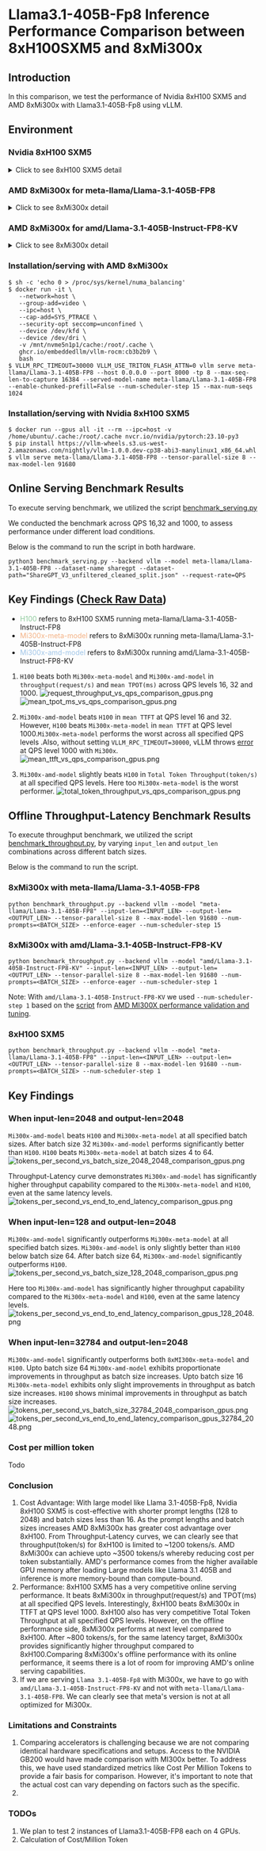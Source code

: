 # Llama3.1-405B-Fp8 Inference Performance Comparison between 8xH100SXM5 and 8xMi300x

## Introduction
In this comparison, we test the performance of Nvidia 8xH100 SXM5 and AMD 8xMi300x with Llama3.1-405B-Fp8 using vLLM.

## Environment
### Nvidia 8xH100 SXM5
<details>
<summary>Click to see 8xH100 SXM5 detail</summary>

    PyTorch version: 2.5.1+cu124
    Is debug build: False
    CUDA used to build PyTorch: 12.4
    ROCM used to build PyTorch: N/A

    OS: Ubuntu 22.04.3 LTS (x86_64)
    GCC version: (Ubuntu 11.4.0-1ubuntu1~22.04) 11.4.0
    Clang version: Could not collect
    CMake version: version 3.27.6
    Libc version: glibc-2.35
    
    Python version: 3.10.12 (main, Jun 11 2023, 05:26:28) [GCC 11.4.0] (64-bit runtime)
    Python platform: Linux-6.8.0-47-generic-x86_64-with-glibc2.35
    Is CUDA available: True
    CUDA runtime version: 12.2.140
    CUDA_MODULE_LOADING set to: LAZY
    GPU models and configuration: 
    GPU 0: NVIDIA H100 80GB HBM3
    GPU 1: NVIDIA H100 80GB HBM3
    GPU 2: NVIDIA H100 80GB HBM3
    GPU 3: NVIDIA H100 80GB HBM3
    GPU 4: NVIDIA H100 80GB HBM3
    GPU 5: NVIDIA H100 80GB HBM3
    GPU 6: NVIDIA H100 80GB HBM3
    GPU 7: NVIDIA H100 80GB HBM3

    Nvidia driver version: 550.90.12
    cuDNN version: Probably one of the following:
    /usr/lib/x86_64-linux-gnu/libcudnn.so.8.9.5
    /usr/lib/x86_64-linux-gnu/libcudnn_adv_infer.so.8.9.5
    /usr/lib/x86_64-linux-gnu/libcudnn_adv_train.so.8.9.5
    /usr/lib/x86_64-linux-gnu/libcudnn_cnn_infer.so.8.9.5
    /usr/lib/x86_64-linux-gnu/libcudnn_cnn_train.so.8.9.5
    /usr/lib/x86_64-linux-gnu/libcudnn_ops_infer.so.8.9.5
    /usr/lib/x86_64-linux-gnu/libcudnn_ops_train.so.8.9.5
    HIP runtime version: N/A
    MIOpen runtime version: N/A
    Is XNNPACK available: True
    
    CPU:
    Architecture:                         x86_64
    CPU op-mode(s):                       32-bit, 64-bit
    Address sizes:                        52 bits physical, 57 bits virtual
    Byte Order:                           Little Endian
    CPU(s):                               208
    On-line CPU(s) list:                  0-207
    Vendor ID:                            GenuineIntel
    Model name:                           Intel(R) Xeon(R) Platinum 8480+
    CPU family:                           6
    Model:                                143
    Thread(s) per core:                   2
    Core(s) per socket:                   52
    Socket(s):                            2
    Stepping:                             8
    BogoMIPS:                             4000.00
    Flags:                                fpu vme de pse tsc msr pae mce cx8 apic sep mtrr pge mca cmov pat pse36 clflush mmx fxsr sse sse2 ss ht syscall nx pdpe1gb rdtscp lm constant_tsc arch_perfmon rep_good nopl xtopology cpuid tsc_known_freq pni pclmulqdq vmx ssse3 fma cx16 pdcm pcid sse4_1 sse4_2 x2apic movbe popcnt tsc_deadline_timer aes xsave avx f16c rdrand hypervisor lahf_lm abm 3dnowprefetch cpuid_fault ssbd ibrs ibpb stibp ibrs_enhanced tpr_shadow flexpriority ept vpid ept_ad fsgsbase tsc_adjust bmi1 avx2 smep bmi2 erms invpcid avx512f avx512dq rdseed adx smap avx512ifma clflushopt clwb avx512cd sha_ni avx512bw avx512vl xsaveopt xsavec xgetbv1 xsaves avx_vnni avx512_bf16 wbnoinvd arat vnmi avx512vbmi umip pku ospke waitpkg avx512_vbmi2 gfni vaes vpclmulqdq avx512_vnni avx512_bitalg avx512_vpopcntdq la57 rdpid bus_lock_detect cldemote movdiri movdir64b fsrm md_clear serialize tsxldtrk avx512_fp16 arch_capabilities
    Virtualization:                       VT-x
    Hypervisor vendor:                    KVM
    Virtualization type:                  full
    L1d cache:                            6.5 MiB (208 instances)
    L1i cache:                            6.5 MiB (208 instances)
    L2 cache:                             416 MiB (104 instances)
    L3 cache:                             32 MiB (2 instances)
    NUMA node(s):                         2
    NUMA node0 CPU(s):                    0-103
    NUMA node1 CPU(s):                    104-207
    Vulnerability Gather data sampling:   Not affected
    Vulnerability Itlb multihit:          Not affected
    Vulnerability L1tf:                   Not affected
    Vulnerability Mds:                    Not affected
    Vulnerability Meltdown:               Not affected
    Vulnerability Mmio stale data:        Unknown: No mitigations
    Vulnerability Reg file data sampling: Not affected
    Vulnerability Retbleed:               Not affected
    Vulnerability Spec rstack overflow:   Not affected
    Vulnerability Spec store bypass:      Mitigation; Speculative Store Bypass disabled via prctl
    Vulnerability Spectre v1:             Mitigation; usercopy/swapgs barriers and __user pointer sanitization
    Vulnerability Spectre v2:             Mitigation; Enhanced / Automatic IBRS; IBPB conditional; RSB filling; PBRSB-eIBRS SW sequence; BHI SW loop, KVM SW loop
    Vulnerability Srbds:                  Not affected
    Vulnerability Tsx async abort:        Mitigation; TSX disabled
    
    Versions of relevant libraries:
    [pip3] numpy==1.26.4
    [pip3] nvidia-cublas-cu12==12.4.5.8
    [pip3] nvidia-cuda-cupti-cu12==12.4.127
    [pip3] nvidia-cuda-nvrtc-cu12==12.4.127
    [pip3] nvidia-cuda-runtime-cu12==12.4.127
    [pip3] nvidia-cudnn-cu12==9.1.0.70
    [pip3] nvidia-cufft-cu12==11.2.1.3
    [pip3] nvidia-curand-cu12==10.3.5.147
    [pip3] nvidia-cusolver-cu12==11.6.1.9
    [pip3] nvidia-cusparse-cu12==12.3.1.170
    [pip3] nvidia-dali-cuda120==1.30.0
    [pip3] nvidia-ml-py==12.560.30
    [pip3] nvidia-nccl-cu12==2.21.5
    [pip3] nvidia-nvjitlink-cu12==12.4.127
    [pip3] nvidia-nvtx-cu12==12.4.127
    [pip3] nvidia-pyindex==1.0.9
    [pip3] onnx==1.14.0
    [pip3] pynvml==11.4.1
    [pip3] pytorch-quantization==2.1.2
    [pip3] pyzmq==25.1.1
    [pip3] torch==2.5.1
    [pip3] torch-tensorrt==0.0.0
    [pip3] torchdata==0.7.0a0
    [pip3] torchtext==0.16.0a0
    [pip3] torchvision==0.20.1
    [pip3] transformers==4.46.2
    [pip3] triton==3.1.0
    [conda] Could not collect
    ROCM Version: Could not collect
    Neuron SDK Version: N/A
    vLLM Version: 0.6.3.post2.dev308+gb489fc3c
    vLLM Build Flags:
    CUDA Archs: 5.2 6.0 6.1 7.0 7.2 7.5 8.0 8.6 8.7 9.0+PTX; ROCm: Disabled; Neuron: Disabled
    GPU Topology:
    GPU0	GPU1	GPU2	GPU3	GPU4	GPU5	GPU6	GPU7	NIC0	CPU Affinity	NUMA Affinity	GPU NUMA ID
    GPU0	 X 	NV18	NV18	NV18	NV18	NV18	NV18	NV18	SYS	0-103	0		N/A
    GPU1	NV18	 X 	NV18	NV18	NV18	NV18	NV18	NV18	SYS	0-103	0		N/A
    GPU2	NV18	NV18	 X 	NV18	NV18	NV18	NV18	NV18	SYS	0-103	0		N/A
    GPU3	NV18	NV18	NV18	 X 	NV18	NV18	NV18	NV18	SYS	0-103	0		N/A
    GPU4	NV18	NV18	NV18	NV18	 X 	NV18	NV18	NV18	SYS	104-207	1		N/A
    GPU5	NV18	NV18	NV18	NV18	NV18	 X 	NV18	NV18	SYS	104-207	1		N/A
    GPU6	NV18	NV18	NV18	NV18	NV18	NV18	 X 	NV18	SYS	104-207	1		N/A
    GPU7	NV18	NV18	NV18	NV18	NV18	NV18	NV18	 X 	SYS	104-207	1		N/A
    NIC0	SYS	SYS	SYS	SYS	SYS	SYS	SYS	SYS	 X 				
    
    Legend:
    
      X    = Self
      SYS  = Connection traversing PCIe as well as the SMP interconnect between NUMA nodes (e.g., QPI/UPI)
      NODE = Connection traversing PCIe as well as the interconnect between PCIe Host Bridges within a NUMA node
      PHB  = Connection traversing PCIe as well as a PCIe Host Bridge (typically the CPU)
      PXB  = Connection traversing multiple PCIe bridges (without traversing the PCIe Host Bridge)
      PIX  = Connection traversing at most a single PCIe bridge
      NV#  = Connection traversing a bonded set of # NVLinks
    
    NIC Legend:
    
      NIC0: mlx5_0
    
    NVIDIA_VISIBLE_DEVICES=all
    CUBLAS_VERSION=12.2.5.6
    NVIDIA_REQUIRE_CUDA=cuda>=9.0
    CUDA_CACHE_DISABLE=1
    TORCH_CUDA_ARCH_LIST=5.2 6.0 6.1 7.0 7.2 7.5 8.0 8.6 8.7 9.0+PTX
    NCCL_VERSION=2.19.3
    NVIDIA_DRIVER_CAPABILITIES=compute,utility,video
    NVIDIA_PRODUCT_NAME=PyTorch
    CUDA_VERSION=12.2.2.009
    PYTORCH_VERSION=2.1.0a0+32f93b1
    PYTORCH_BUILD_NUMBER=0
    CUDNN_VERSION=8.9.5.29
    PYTORCH_HOME=/opt/pytorch/pytorch
    LD_LIBRARY_PATH=/usr/local/lib/python3.10/dist-packages/cv2/../../lib64:/usr/local/lib/python3.10/dist-packages/torch/lib:/usr/local/lib/python3.10/dist-packages/torch_tensorrt/lib:/usr/local/cuda/compat/lib:/usr/local/nvidia/lib:/usr/local/nvidia/lib64
    NVIDIA_BUILD_ID=71422337
    CUDA_DRIVER_VERSION=535.104.05
    PYTORCH_BUILD_VERSION=2.1.0a0+32f93b1
    CUDA_HOME=/usr/local/cuda
    CUDA_HOME=/usr/local/cuda
    CUDA_MODULE_LOADING=LAZY
    NVIDIA_REQUIRE_JETPACK_HOST_MOUNTS=
    NVIDIA_PYTORCH_VERSION=23.10
    TORCH_ALLOW_TF32_CUBLAS_OVERRIDE=1
</details>

### AMD 8xMi300x for meta-llama/Llama-3.1-405B-FP8
<details>
<summary>Click to see 8xMi300x detail</summary>
       
       Collecting environment information...
       WARNING 11-18 11:00:24 rocm.py:13] `fork` method is not supported by ROCm. VLLM_WORKER_MULTIPROC_METHOD is overridden to `spawn` instead.
       PyTorch version: 2.6.0.dev20240918+rocm6.2
       Is debug build: False
       CUDA used to build PyTorch: N/A
       ROCM used to build PyTorch: 6.2.41133-dd7f95766

       OS: Ubuntu 20.04.6 LTS (x86_64)
       GCC version: (Ubuntu 9.4.0-1ubuntu1~20.04.2) 9.4.0
       Clang version: 18.0.0git (https://github.com/RadeonOpenCompute/llvm-project roc-6.2.0 24292 26466ce804ac523b398608f17388eb6d605a3f09)
       CMake version: version 3.26.4
       Libc version: glibc-2.31       

       Python version: 3.9.19 (main, May  6 2024, 19:43:03)  [GCC 11.2.0] (64-bit runtime)
       Python platform: Linux-6.8.0-48-generic-x86_64-with-glibc2.31
       Is CUDA available: True
       CUDA runtime version: Could not collect
       CUDA_MODULE_LOADING set to: LAZY
       GPU models and configuration: AMD Instinct MI300X (gfx942:sramecc+:xnack-)
       Nvidia driver version: Could not collect
       cuDNN version: Could not collect
       HIP runtime version: 6.2.41133
       MIOpen runtime version: 3.2.0
       Is XNNPACK available: True       

       CPU:
       Architecture:                         x86_64
       CPU op-mode(s):                       32-bit, 64-bit
       Byte Order:                           Little Endian
       Address sizes:                        46 bits physical, 57 bits virtual
       CPU(s):                               128
       On-line CPU(s) list:                  0-127
       Thread(s) per core:                   2
       Core(s) per socket:                   32
       Socket(s):                            2
       NUMA node(s):                         2
       Vendor ID:                            GenuineIntel
       CPU family:                           6
       Model:                                143
       Model name:                           Intel(R) Xeon(R) Platinum 8462Y+
       Stepping:                             8
       CPU MHz:                              798.376
       CPU max MHz:                          4100.0000
       CPU min MHz:                          800.0000
       BogoMIPS:                             5600.00
       Virtualization:                       VT-x
       L1d cache:                            3 MiB
       L1i cache:                            2 MiB
       L2 cache:                             128 MiB
       L3 cache:                             120 MiB
       NUMA node0 CPU(s):                    0,2,4,6,8,10,12,14,16,18,20,22,24,26,28,30,32,34,36,38,40,42,44,46,48,50,52,54,56,58,60,62,64,66,68,70,72,74,76,78,80,82,84,86,88,90,92,94,96,98,100,102,104,106,108,110,112,114,116,118,120,122,124,126
       NUMA node1 CPU(s):                    1,3,5,7,9,11,13,15,17,19,21,23,25,27,29,31,33,35,37,39,41,43,45,47,49,51,53,55,57,59,61,63,65,67,69,71,73,75,77,79,81,83,85,87,89,91,93,95,97,99,101,103,105,107,109,111,113,115,117,119,121,123,125,127
       Vulnerability Gather data sampling:   Not affected
       Vulnerability Itlb multihit:          Not affected
       Vulnerability L1tf:                   Not affected
       Vulnerability Mds:                    Not affected
       Vulnerability Meltdown:               Not affected
       Vulnerability Mmio stale data:        Not affected
       Vulnerability Reg file data sampling: Not affected
       Vulnerability Retbleed:               Not affected
       Vulnerability Spec rstack overflow:   Not affected
       Vulnerability Spec store bypass:      Mitigation; Speculative Store Bypass disabled via prctl
       Vulnerability Spectre v1:             Mitigation; usercopy/swapgs barriers and __user pointer sanitization
       Vulnerability Spectre v2:             Mitigation; Enhanced / Automatic IBRS; IBPB conditional; RSB filling; PBRSB-eIBRS SW sequence; BHI BHI_DIS_S
       Vulnerability Srbds:                  Not affected
       Vulnerability Tsx async abort:        Not affected
       Flags:                                fpu vme de pse tsc msr pae mce cx8 apic sep mtrr pge mca cmov pat pse36 clflush dts acpi mmx fxsr sse sse2 ss ht tm pbe syscall nx pdpe1gb rdtscp lm constant_tsc art arch_perfmon pebs bts rep_good nopl xtopology nonstop_tsc cpuid aperfmperf tsc_known_freq pni pclmulqdq dtes64 monitor ds_cpl vmx smx est tm2 ssse3 sdbg fma cx16 xtpr pdcm pcid dca sse4_1 sse4_2 x2apic movbe popcnt tsc_deadline_timer aes xsave avx f16c rdrand lahf_lm abm 3dnowprefetch cpuid_fault epb cat_l3 cat_l2 cdp_l3 cdp_l2 ssbd mba ibrs ibpb stibp ibrs_enhanced tpr_shadow flexpriority ept vpid ept_ad fsgsbase tsc_adjust bmi1 avx2 smep bmi2 erms invpcid cqm rdt_a avx512f avx512dq rdseed adx smap avx512ifma clflushopt clwb intel_pt avx512cd sha_ni avx512bw avx512vl xsaveopt xsavec xgetbv1 xsaves cqm_llc cqm_occup_llc cqm_mbm_total cqm_mbm_local split_lock_detect user_shstk avx_vnni avx512_bf16 wbnoinvd dtherm ida arat pln pts hfi vnmi avx512vbmi umip pku ospke waitpkg avx512_vbmi2 gfni vaes vpclmulqdq avx512_vnni avx512_bitalg tme avx512_vpopcntdq la57 rdpid bus_lock_detect cldemote movdiri movdir64b enqcmd fsrm md_clear serialize tsxldtrk pconfig arch_lbr ibt amx_bf16 avx512_fp16 amx_tile amx_int8 flush_l1d arch_capabilities       

       Versions of relevant libraries:
       [pip3] mypy==1.8.0
       [pip3] mypy-extensions==1.0.0
       [pip3] numpy==1.26.4
       [pip3] optree==0.9.1
       [pip3] pytorch-triton-rocm==3.1.0+5fe38ffd73
       [pip3] pyzmq==26.2.0
       [pip3] torch==2.6.0.dev20240918+rocm6.2
       [pip3] torchvision==0.20.0.dev20240918+rocm6.2
       [pip3] transformers==4.45.2
       [pip3] triton==3.0.0
       [conda] No relevant packages
       ROCM Version: 6.2.41133-dd7f95766
       Neuron SDK Version: N/A
       vLLM Version: 0.6.3.dev109+gcb3b2b9b.d20241010
       vLLM Build Flags:
       CUDA Archs: Not Set; ROCm: Disabled; Neuron: Disabled
       GPU Topology:
       ============================ ROCm System Management Interface ============================
       ================================ Weight between two GPUs =================================
              GPU0         GPU1         GPU2         GPU3         GPU4         GPU5         GPU6         GPU7         
       GPU0   0            15           15           15           15           15           15           15           
       GPU1   15           0            15           15           15           15           15           15           
       GPU2   15           15           0            15           15           15           15           15           
       GPU3   15           15           15           0            15           15           15           15           
       GPU4   15           15           15           15           0            15           15           15           
       GPU5   15           15           15           15           15           0            15           15           
       GPU6   15           15           15           15           15           15           0            15           
       GPU7   15           15           15           15           15           15           15           0                   

       ================================= Hops between two GPUs ==================================
              GPU0         GPU1         GPU2         GPU3         GPU4         GPU5         GPU6         GPU7         
       GPU0   0            1            1            1            1            1            1            1            
       GPU1   1            0            1            1            1            1            1            1            
       GPU2   1            1            0            1            1            1            1            1            
       GPU3   1            1            1            0            1            1            1            1            
       GPU4   1            1            1            1            0            1            1            1            
       GPU5   1            1            1            1            1            0            1            1            
       GPU6   1            1            1            1            1            1            0            1            
       GPU7   1            1            1            1            1            1            1            0                   

       =============================== Link Type between two GPUs ===============================
              GPU0         GPU1         GPU2         GPU3         GPU4         GPU5         GPU6         GPU7         
       GPU0   0            XGMI         XGMI         XGMI         XGMI         XGMI         XGMI         XGMI         
       GPU1   XGMI         0            XGMI         XGMI         XGMI         XGMI         XGMI         XGMI         
       GPU2   XGMI         XGMI         0            XGMI         XGMI         XGMI         XGMI         XGMI         
       GPU3   XGMI         XGMI         XGMI         0            XGMI         XGMI         XGMI         XGMI         
       GPU4   XGMI         XGMI         XGMI         XGMI         0            XGMI         XGMI         XGMI         
       GPU5   XGMI         XGMI         XGMI         XGMI         XGMI         0            XGMI         XGMI         
       GPU6   XGMI         XGMI         XGMI         XGMI         XGMI         XGMI         0            XGMI         
       GPU7   XGMI         XGMI         XGMI         XGMI         XGMI         XGMI         XGMI         0                   

       ======================================= Numa Nodes =======================================
       GPU[0]		: (Topology) Numa Node: 0
       GPU[0]		: (Topology) Numa Affinity: 0
       GPU[1]		: (Topology) Numa Node: 0
       GPU[1]		: (Topology) Numa Affinity: 0
       GPU[2]		: (Topology) Numa Node: 0
       GPU[2]		: (Topology) Numa Affinity: 0
       GPU[3]		: (Topology) Numa Node: 0
       GPU[3]		: (Topology) Numa Affinity: 0
       GPU[4]		: (Topology) Numa Node: 1
       GPU[4]		: (Topology) Numa Affinity: 1
       GPU[5]		: (Topology) Numa Node: 1
       GPU[5]		: (Topology) Numa Affinity: 1
       GPU[6]		: (Topology) Numa Node: 1
       GPU[6]		: (Topology) Numa Affinity: 1
       GPU[7]		: (Topology) Numa Node: 1
       GPU[7]		: (Topology) Numa Affinity: 1
       ================================== End of ROCm SMI Log ===================================
</details>

### AMD 8xMi300x for amd/Llama-3.1-405B-Instruct-FP8-KV
<details>
<summary>Click to see 8xMi300x detail</summary>
    
    Collecting environment information...
    PyTorch version: 2.5.0a0+gitcedc116
    Is debug build: False
    CUDA used to build PyTorch: N/A
    ROCM used to build PyTorch: 6.2.41133-dd7f95766
    
    OS: Ubuntu 20.04.6 LTS (x86_64)
    GCC version: (Ubuntu 9.4.0-1ubuntu1~20.04.2) 9.4.0
    Clang version: 18.0.0git (https://github.com/RadeonOpenCompute/llvm-project roc-6.2.0 24292 26466ce804ac523b398608f17388eb6d605a3f09)
    CMake version: version 3.26.4
    Libc version: glibc-2.31
    
    Python version: 3.9.19 (main, May  6 2024, 19:43:03)  [GCC 11.2.0] (64-bit runtime)
    Python platform: Linux-6.8.0-48-generic-x86_64-with-glibc2.31
    Is CUDA available: True
    CUDA runtime version: Could not collect
    CUDA_MODULE_LOADING set to: LAZY
    GPU models and configuration: AMD Instinct MI300X (gfx942:sramecc+:xnack-)
    Nvidia driver version: Could not collect
    cuDNN version: Could not collect
    HIP runtime version: 6.2.41133
    MIOpen runtime version: 3.2.0
    Is XNNPACK available: True
    
    CPU:
    Architecture:                         x86_64
    CPU op-mode(s):                       32-bit, 64-bit
    Byte Order:                           Little Endian
    Address sizes:                        46 bits physical, 57 bits virtual
    CPU(s):                               128
    On-line CPU(s) list:                  0-127
    Thread(s) per core:                   2
    Core(s) per socket:                   32
    Socket(s):                            2
    NUMA node(s):                         2
    Vendor ID:                            GenuineIntel
    CPU family:                           6
    Model:                                143
    Model name:                           Intel(R) Xeon(R) Platinum 8462Y+
    Stepping:                             8
    CPU MHz:                              2545.726
    CPU max MHz:                          4100.0000
    CPU min MHz:                          800.0000
    BogoMIPS:                             5600.00
    Virtualization:                       VT-x
    L1d cache:                            3 MiB
    L1i cache:                            2 MiB
    L2 cache:                             128 MiB
    L3 cache:                             120 MiB
    NUMA node0 CPU(s):                    0,2,4,6,8,10,12,14,16,18,20,22,24,26,28,30,32,34,36,38,40,42,44,46,48,50,52,54,56,58,60,62,64,66,68,70,72,74,76,78,80,82,84,86,88,90,92,94,96,98,100,102,104,106,108,110,112,114,116,118,120,122,124,126
    NUMA node1 CPU(s):                    1,3,5,7,9,11,13,15,17,19,21,23,25,27,29,31,33,35,37,39,41,43,45,47,49,51,53,55,57,59,61,63,65,67,69,71,73,75,77,79,81,83,85,87,89,91,93,95,97,99,101,103,105,107,109,111,113,115,117,119,121,123,125,127
    Vulnerability Gather data sampling:   Not affected
    Vulnerability Itlb multihit:          Not affected
    Vulnerability L1tf:                   Not affected
    Vulnerability Mds:                    Not affected
    Vulnerability Meltdown:               Not affected
    Vulnerability Mmio stale data:        Not affected
    Vulnerability Reg file data sampling: Not affected
    Vulnerability Retbleed:               Not affected
    Vulnerability Spec rstack overflow:   Not affected
    Vulnerability Spec store bypass:      Mitigation; Speculative Store Bypass disabled via prctl
    Vulnerability Spectre v1:             Mitigation; usercopy/swapgs barriers and __user pointer sanitization
    Vulnerability Spectre v2:             Mitigation; Enhanced / Automatic IBRS; IBPB conditional; RSB filling; PBRSB-eIBRS SW sequence; BHI BHI_DIS_S
    Vulnerability Srbds:                  Not affected
    Vulnerability Tsx async abort:        Not affected
    Flags:                                fpu vme de pse tsc msr pae mce cx8 apic sep mtrr pge mca cmov pat pse36 clflush dts acpi mmx fxsr sse sse2 ss ht tm pbe syscall nx pdpe1gb rdtscp lm constant_tsc art arch_perfmon pebs bts rep_good nopl xtopology nonstop_tsc cpuid aperfmperf tsc_known_freq pni pclmulqdq dtes64 monitor ds_cpl vmx smx est tm2 ssse3 sdbg fma cx16 xtpr pdcm pcid dca sse4_1 sse4_2 x2apic movbe popcnt tsc_deadline_timer aes xsave avx f16c rdrand lahf_lm abm 3dnowprefetch cpuid_fault epb cat_l3 cat_l2 cdp_l3 cdp_l2 ssbd mba ibrs ibpb stibp ibrs_enhanced tpr_shadow flexpriority ept vpid ept_ad fsgsbase tsc_adjust bmi1 avx2 smep bmi2 erms invpcid cqm rdt_a avx512f avx512dq rdseed adx smap avx512ifma clflushopt clwb intel_pt avx512cd sha_ni avx512bw avx512vl xsaveopt xsavec xgetbv1 xsaves cqm_llc cqm_occup_llc cqm_mbm_total cqm_mbm_local split_lock_detect user_shstk avx_vnni avx512_bf16 wbnoinvd dtherm ida arat pln pts hfi vnmi avx512vbmi umip pku ospke waitpkg avx512_vbmi2 gfni vaes vpclmulqdq avx512_vnni avx512_bitalg tme avx512_vpopcntdq la57 rdpid bus_lock_detect cldemote movdiri movdir64b enqcmd fsrm md_clear serialize tsxldtrk pconfig arch_lbr ibt amx_bf16 avx512_fp16 amx_tile amx_int8 flush_l1d arch_capabilities
    
    Versions of relevant libraries:
    [pip3] mypy==1.8.0
    [pip3] mypy-extensions==1.0.0
    [pip3] numpy==1.26.4
    [pip3] optree==0.9.1
    [pip3] pyzmq==26.2.0
    [pip3] torch==2.5.0a0+gitcedc116
    [pip3] torchvision==0.19.1a0+6194369
    [pip3] transformers==4.46.0
    [pip3] triton==3.0.0
    [conda] No relevant packages
    ROCM Version: 6.2.41133-dd7f95766
    Neuron SDK Version: N/A
    vLLM Version: 0.6.4.dev4+gc9fc1608
    vLLM Build Flags:
    CUDA Archs: Not Set; ROCm: Disabled; Neuron: Disabled
    GPU Topology:
    ============================ ROCm System Management Interface ============================
    ================================ Weight between two GPUs =================================
           GPU0         GPU1         GPU2         GPU3         GPU4         GPU5         GPU6         GPU7         
    GPU0   0            15           15           15           15           15           15           15           
    GPU1   15           0            15           15           15           15           15           15           
    GPU2   15           15           0            15           15           15           15           15           
    GPU3   15           15           15           0            15           15           15           15           
    GPU4   15           15           15           15           0            15           15           15           
    GPU5   15           15           15           15           15           0            15           15           
    GPU6   15           15           15           15           15           15           0            15           
    GPU7   15           15           15           15           15           15           15           0            
    
    ================================= Hops between two GPUs ==================================
           GPU0         GPU1         GPU2         GPU3         GPU4         GPU5         GPU6         GPU7         
    GPU0   0            1            1            1            1            1            1            1            
    GPU1   1            0            1            1            1            1            1            1            
    GPU2   1            1            0            1            1            1            1            1            
    GPU3   1            1            1            0            1            1            1            1            
    GPU4   1            1            1            1            0            1            1            1            
    GPU5   1            1            1            1            1            0            1            1            
    GPU6   1            1            1            1            1            1            0            1            
    GPU7   1            1            1            1            1            1            1            0            
    
    =============================== Link Type between two GPUs ===============================
           GPU0         GPU1         GPU2         GPU3         GPU4         GPU5         GPU6         GPU7         
    GPU0   0            XGMI         XGMI         XGMI         XGMI         XGMI         XGMI         XGMI         
    GPU1   XGMI         0            XGMI         XGMI         XGMI         XGMI         XGMI         XGMI         
    GPU2   XGMI         XGMI         0            XGMI         XGMI         XGMI         XGMI         XGMI         
    GPU3   XGMI         XGMI         XGMI         0            XGMI         XGMI         XGMI         XGMI         
    GPU4   XGMI         XGMI         XGMI         XGMI         0            XGMI         XGMI         XGMI         
    GPU5   XGMI         XGMI         XGMI         XGMI         XGMI         0            XGMI         XGMI         
    GPU6   XGMI         XGMI         XGMI         XGMI         XGMI         XGMI         0            XGMI         
    GPU7   XGMI         XGMI         XGMI         XGMI         XGMI         XGMI         XGMI         0            
    
    ======================================= Numa Nodes =======================================
    GPU[0]		: (Topology) Numa Node: 0
    GPU[0]		: (Topology) Numa Affinity: 0
    GPU[1]		: (Topology) Numa Node: 0
    GPU[1]		: (Topology) Numa Affinity: 0
    GPU[2]		: (Topology) Numa Node: 0
    GPU[2]		: (Topology) Numa Affinity: 0
    GPU[3]		: (Topology) Numa Node: 0
    GPU[3]		: (Topology) Numa Affinity: 0
    GPU[4]		: (Topology) Numa Node: 1
    GPU[4]		: (Topology) Numa Affinity: 1
    GPU[5]		: (Topology) Numa Node: 1
    GPU[5]		: (Topology) Numa Affinity: 1
    GPU[6]		: (Topology) Numa Node: 1
    GPU[6]		: (Topology) Numa Affinity: 1
    GPU[7]		: (Topology) Numa Node: 1
    GPU[7]		: (Topology) Numa Affinity: 1
    ================================== End of ROCm SMI Log ===================================
    
    PYTORCH_TUNABLEOP_TUNING=0
    PYTORCH_TESTING_DEVICE_ONLY_FOR=cuda
    PYTORCH_TUNABLEOP_ENABLED=0
    PYTORCH_TEST_WITH_ROCM=1
    PYTORCH_ROCM_ARCH=gfx90a;gfx942
    MAX_JOBS=32
    LD_LIBRARY_PATH=/opt/conda/envs/py_3.9/lib/python3.9/site-packages/cv2/../../lib64:/opt/ompi/lib:/opt/rocm/lib:/usr/local/lib::/opt/rocm/lib/:/opt/conda/envs/py_3.9/lib/python3.9/site-packages/torch/lib:
    PYTORCH_TUNABLEOP_FILENAME=/app/tuned_gemm_csv/afo_tune_device_%d_full.csv
    VLLM_WORKER_MULTIPROC_METHOD=spawn
    CUDA_MODULE_LOADING=LAZY

</details>

### Installation/serving with AMD 8xMi300x
```shell
$ sh -c 'echo 0 > /proc/sys/kernel/numa_balancing'
$ docker run -it \
   --network=host \
   --group-add=video \
   --ipc=host \
   --cap-add=SYS_PTRACE \
   --security-opt seccomp=unconfined \
   --device /dev/kfd \
   --device /dev/dri \
   -v /mnt/nvme5n1p1/cache:/root/.cache \
   ghcr.io/embeddedllm/vllm-rocm:cb3b2b9 \
   bash
$ VLLM_RPC_TIMEOUT=30000 VLLM_USE_TRITON_FLASH_ATTN=0 vllm serve meta-llama/Llama-3.1-405B-FP8 --host 0.0.0.0 --port 8000 -tp 8 --max-seq-len-to-capture 16384 --served-model-name meta-llama/Llama-3.1-405B-FP8 --enable-chunked-prefill=False --num-scheduler-step 15 --max-num-seqs 1024 
```

### Installation/serving with Nvidia 8xH100 SXM5
```shell
$ docker run --gpus all -it --rm --ipc=host -v /home/ubuntu/.cache:/root/.cache nvcr.io/nvidia/pytorch:23.10-py3
$ pip install https://vllm-wheels.s3.us-west-2.amazonaws.com/nightly/vllm-1.0.0.dev-cp38-abi3-manylinux1_x86_64.whl
$ vllm serve meta-llama/Llama-3.1-405B-FP8 --tensor-parallel-size 8 --max-model-len 91680
```
## Online Serving Benchmark Results
To execute serving benchmark, we utilized the script [benchmark_serving.py](https://github.com/vllm-project/vllm/blob/main/benchmarks/benchmark_serving.py)

We conducted the benchmark across QPS 16,32 and 1000, to assess performance under different load conditions.

Below is the command to run the script in both hardware.
```shell
python3 benchmark_serving.py --backend vllm --model meta-llama/Llama-3.1-405B-FP8 --dataset-name sharegpt --dataset-path="ShareGPT_V3_unfiltered_cleaned_split.json" --request-rate=QPS
```
## Key Findings ([Check Raw Data](raw_data/))

- <span style="color: #8eca9c;">H100</span> refers to 8xH100 SXM5 running meta-llama/Llama-3.1-405B-Instruct-FP8
- <span style="color: #f4b183;">Mi300x-meta-model</span> refers to 8xMi300x running meta-llama/Llama-3.1-405B-Instruct-FP8
- <span style="color: #9fc5e8;">Mi300x-amd-model</span> refers to 8xMi300x running amd/Llama-3.1-405B-Instruct-FP8-KV

1. `H100` beats both `Mi300x-meta-model` and `Mi300x-amd-model`  in `throughput(request/s)` and `mean TPOT(ms)` across QPS levels 16, 32 and 1000.
![request_throughput_vs_qps_comparison_gpus.png](images/request_throughput_vs_qps_comparison_gpus.png)
![mean_tpot_ms_vs_qps_comparison_gpus.png](images/mean_tpot_ms_vs_qps_comparison_gpus.png)

2. `Mi300x-amd-model` beats `H100` in `mean TTFT` at QPS level 16 and 32. However, `H100` beats
`Mi300x-meta-model` in `mean TTFT` at QPS level 1000.`Mi300x-meta-model` performs the worst across all specified QPS levels .Also, without
setting `VLLM_RPC_TIMEOUT=30000`, vLLM throws [error](https://github.com/dstackai/benchmarks/blob/compare_8mi300x_8h100/comparison/issues/serving-benchmark-error-qps1000.txt) at QPS level 1000 with `Mi300x`.
![mean_ttft_vs_qps_comparison_gpus.png](images/mean_ttft_vs_qps_comparison_gpus.png)

3. `Mi300x-amd-model` slightly beats `H100` in `Total Token Throughput(token/s)` at all specified QPS levels. Here too `Mi300x-meta-model` is the worst performer.
![total_token_throughput_vs_qps_comparison_gpus.png](images/total_token_throughput_vs_qps_comparison_gpus.png)


## Offline Throughput-Latency Benchmark Results
To execute throughput benchmark, we utilized the script [benchmark_throughput.py](https://github.com/vllm-project/vllm/blob/main/benchmarks/benchmark_throughput.py), by varying `input_len` and `output_len` combinations
across different batch sizes.

Below is the command to run the script.
### 8xMi300x with meta-llama/Llama-3.1-405B-FP8
```shell
python benchmark_throughput.py --backend vllm --model "meta-llama/Llama-3.1-405B-FP8" --input-len=<INPUT_LEN> --output-len=<OUTPUT_LEN> --tensor-parallel-size 8 --max-model-len 91680 --num-prompts=<BATCH_SIZE> --enforce-eager --num-scheduler-step 15
```

### 8xMi300x with amd/Llama-3.1-405B-Instruct-FP8-KV
```shell
python benchmark_throughput.py --backend vllm --model "amd/Llama-3.1-405B-Instruct-FP8-KV" --input-len=<INPUT_LEN> --output-len=<OUTPUT_LEN> --tensor-parallel-size 8 --max-model-len 91680 --num-prompts=<BATCH_SIZE> --enforce-eager --num-scheduler-step 1
```
Note: With `amd/Llama-3.1-405B-Instruct-FP8-KV` we used `--num-scheduler-step 1` based on the [script](https://github.com/ROCm/MAD/blob/76d936c2231f89e132c1a6956c0b9506ea39ab38/scripts/vllm/vllm_benchmark_report.sh#L71) from [AMD MI300X performance validation and tuning](https://rocm.docs.amd.com/en/latest/how-to/performance-validation/mi300x/vllm-benchmark.html). 

### 8xH100 SXM5
```shell
python benchmark_throughput.py --backend vllm --model "meta-llama/Llama-3.1-405B-FP8" --input-len=<INPUT_LEN> --output-len=<OUTPUT_LEN> --tensor-parallel-size 8 --max-model-len 91680 --num-prompts=<BATCH_SIZE> --num-scheduler-step 1
```
## Key Findings
### When input-len=2048 and output-len=2048

`Mi300x-amd-model` beats `H100` and `Mi300x-meta-model` at all specified batch sizes. After batch size 32 `Mi300x-amd-model`
performs significantly better than `H100`. `H100` beats `Mi300x-meta-model` at batch sizes 4 to 64.
![tokens_per_second_vs_batch_size_2048_2048_comparison_gpus.png](images/tokens_per_second_vs_batch_size_2048_2048_comparison_gpus.png)

Throughput-Latency curve demonstrates `Mi300x-amd-model` has significantly higher throughput capability compared to the `Mi300x-meta-model` and `H100`, even at the same latency levels.
![tokens_per_second_vs_end_to_end_latency_comparison_gpus.png](images/tokens_per_second_vs_end_to_end_latency_comparison_gpus.png)

### When input-len=128 and output-len=2048

`Mi300x-amd-model` significantly outperforms `Mi300x-meta-model` at all specified batch sizes.
`Mi300x-amd-model` is only slightly better than `H100` below batch size 64. After batch size 64, `Mi300x-amd-model` significantly outperforms `H100`.
![tokens_per_second_vs_batch_size_128_2048_comparison_gpus.png](images/tokens_per_second_vs_batch_size_128_2048_comparison_gpus.png)

Here too `Mi300x-amd-model` has significantly higher throughput capability compared to the `Mi300x-meta-model` and `H100`, even at the same latency levels.
![tokens_per_second_vs_end_to_end_latency_comparison_gpus_128_2048.png](images/tokens_per_second_vs_end_to_end_latency_comparison_gpus_128_2048.png)

### When input-len=32784 and output-len=2048

`Mi300x-amd-model` significantly outperforms both `8xMI300x-meta-model` and `H100`. Upto batch size 64 `Mi300x-amd-model` exhibits proportionate
improvements in throughput as batch size increases. Upto batch size 16 `Mi300x-meta-model` exhibits only slight improvements in throughput as batch size increases.
`H100` shows minimal improvements in throughput as batch size increases.
![tokens_per_second_vs_batch_size_32784_2048_comparison_gpus.png](images/tokens_per_second_vs_batch_size_32784_2048_comparison_gpus.png)
![tokens_per_second_vs_end_to_end_latency_comparison_gpus_32784_2048.png](images/tokens_per_second_vs_end_to_end_latency_comparison_gpus_32784_2048.png)

### Cost per million token
Todo

### Conclusion
1. Cost Advantage: With large model like Llama 3.1-405B-Fp8, Nvidia 8xH100 SXM5 is cost-effective with shorter prompt lengths (128 to 2048) and batch sizes less than 16.
As the prompt lengths and batch sizes increases AMD 8xMi300x has greater cost advantage over 8xH100. From Throughput-Latency curves, we can clearly see that
throughput(token/s) for 8xH100 is limited to ~1200 tokens/s. AMD 8xMi300x can achieve upto ~3500 tokens/s whereby reducing cost per token substantially. 
AMD's performance comes from the higher available GPU memory after loading Large models like Llama 3.1 405B and inference is more memory-bound than compute-bound. 
2. Performance: 8xH100 SXM5 has a very competitive online serving performance. It beats 8xMi300x in throughput(request/s) and TPOT(ms) at all specified QPS levels.
Interestingly, 8xH100 beats 8xMi300x in TTFT at QPS level 1000. 8xH100 also has very competitive Total Token Throughput at all specified QPS levels. However, on the offline
performance side, 8xMi300x performs at next level compared to 8xH100. After ~800 tokens/s, for the same latency target, 8xMi300x provides significantly higher throughput compared to
8xH100.Comparing 8xMi300x's offline performance with its online performance, it seems there is a lot of room for improving AMD's online serving capabilities.
3. If we are serving `Llama 3.1-405B-Fp8` with Mi300x, we have to go with `amd/Llama-3.1-405B-Instruct-FP8-KV` and not with `meta-llama/Llama-3.1-405B-FP8`. We can clearly see that
meta's version is not at all optimized for Mi300x.

### Limitations and Constraints
1. Comparing accelerators is challenging because we are not comparing identical hardware specifications and setups. 
Access to the NVIDIA GB200 would have made comparison with MI300x better. To address this, we have used standardized metrics like Cost Per Million Tokens to provide a fair basis for comparison. 
However, it's important to note that the actual cost can vary depending on factors such as the specific.
2. 

### TODOs
1. We plan to test 2 instances of Llama3.1-405B-FP8 each on 4 GPUs.
2. Calculation of Cost/Million Token